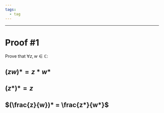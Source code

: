 ```yaml
---
tags:
  - tag
---
```

---

# Proof #1
Prove that $\forall z,w \in \mathbb{C}$:

## $(zw)* = z*w*$

## $(z*)* = z$

## $(\frac{z}{w})* = \frac{z*}{w*}$
